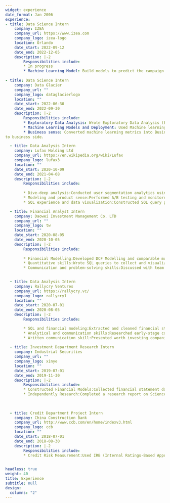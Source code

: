 ```yaml
---
widget: experience
date_format: Jan 2006
experience:
- title: Data Science Intern
    company: IZEA
    company_url: https://www.izea.com
    company_logo: izea-logo
    location: Orlando
    date_start: 2022-09-12
    date_end: 2022-12-05
    description: |-2
        Responsibilities include:
        * In progress
        * Machine Learning Model: Build models to predict the campaign's spot price for our customers, according to the campaign's performance metrics, such as likes, comments, and engagements.
   
- title: Data Science Intern
    company: Data Glacier
    company_url: ""
    company_logo: dataglacierlogo
    location: ""
    date_start: 2022-06-30
    date_end: 2022-09-30
    description: |-2
        Responsibilities include:
        * Exploratory Data Analysis: Wrote Exploratory Data Analysis (EDA) reports including analyzed companies’ customers and profit data which can help our customers do their business decisions better.
        * Machine Learning Models and Deployment: Used Machine learning algorithms to do customer segmentations, to analyze profit seasonality and do profit forecasting, then deployed these models using Flask.
        * Business sense: Converted machine learning metrics into Business metrics and wrote reports to explain results
to business side.

  - title: Data Analysis Intern
    company: Lufax Holding Ltd
    company_url: https://en.wikipedia.org/wiki/Lufax
    company_logo: lufax3
    location: ""
    date_start: 2020-10-09
    date_end: 2021-04-08
    description: |-2
        Responsibilities include:
        
        * Dive-deep analysis:Conducted user segmentation analytics using machine learning models and statistical models;Used Decision Tree model to                   classify wealth management product users by location, income, age, and deeply analyzed driving factors behind users’ conversion rate.
        * Modeling and product sense:Performed A/B testing and monitored metrics on measuring adjustments of operation pages which aimed to improve users’           retention rate.
        * SQL experience and data visualization:Constructed SQL query pipeline to update employees’ delivery data, aggregated many features in delivery               data, and visualized abnormal delivery behaviors by Tableau, improved overall delivery efficiency by 4 percent.

  - title: Financial Analyst Intern
    company: Daowei Investment Management Co. LTD
    company_url: ""
    company_logo: tw
    location: ""
    date_start: 2020-08-05
    date_end: 2020-10-05
    description: |-2
        Responsibilities include:
        
        * Financial Modelling:Developed DCF Modelling and comparable multiple valuation to retail companies and technical companies and wrote a valuation             report about these companies according to their background, promising technologies, future growth.
        * Quantitative skills:Wrote SQL queries to collect and visualize financial data, then used supervised learning model to find the data features of             buying/selling signals; Collaborated with quants to dig features that can be added to predict futures price; Wrote validated features by python             to optimize buying/selling orders.
        * Communication and problem-solving skills:Discussed with team members weekly to find solutions according to some data indicators changing and               urgent problems; Accomplished delegated urgent assignments at a fast pace.

  
  - title: Data Analysis Intern
    company: Rallycry Ventures
    company_url: https://rallycry.vc/
    company_logo: rallycry1
    location: ""
    date_start: 2020-07-01
    date_end: 2020-08-05
    description: |-2
        Responsibilities include:

        * SQL and financial modeling:Extracted and cleaned financial statement data of certain listed companies by SQL and used valuation models to predict financial indicators.
        * Analytical and communication skills:Researched early-stage companies, communicated with leader timely for different valued companies to decide whether research deeply.
        * Written communication skill:Presented worth investing companies after detailed data analysis and research through PowerPoint to show some companies with competitive data indicators and promising technologies.
  
  - title: Investment Department Research Intern
    company: Industrial Securities
    company_url: ""
    company_logo: xinye
    location: ""
    date_start: 2019-07-01
    date_end: 2019-11-30
    description: |-2
        Responsibilities include:
        * Constructed Financial Models:Collected financial statement data of 70 listed companies and used appropriate valuation models to predict the                 following year's P/E, P/S, ROE and other indicators.
        * Independently Research:Completed a research report on Science and Technology Innovation Board stock "Ruichuangweina" by completing analysis on             the company's financial condition and its technologies as well as the greater macroeconomic environment.
  
  
  
  - title: Credit Department Project Intern
    company: China Construction Bank
    company_url: http://www.ccb.com/en/home/indexv3.html
    company_logo: ccb
    location: ""
    date_start: 2018-07-01
    date_end: 2018-08-30
    description: |-2
        Responsibilities include:
        * Credit Risk Measurement:Used IRB (Internal Ratings-Based Approach) to measure the risk premium on loan pricing and calculated the average loss             during the reporting period to estimate the default loss rate using the Expected Loss Rate Model, then determined the loan risk level and finally           wrote a report about my summer project result.
       

headless: true
weight: 40
title: Experience
subtitle: null
design:
  columns: "2"
---
```

